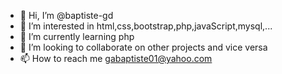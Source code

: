 - 👋 Hi, I’m @baptiste-gd
- 👀 I’m interested in html,css,bootstrap,php,javaScript,mysql,...
- 🌱 I’m currently learning php
- 💞️ I’m looking to collaborate on other projects and vice versa
- 📫 How to reach me gabaptiste01@yahoo.com

<!---
baptiste-gd/baptiste-gd is a ✨ special ✨ repository because its `README.md` (this file) appears on your GitHub profile.
You can click the Preview link to take a look at your changes.
--->
